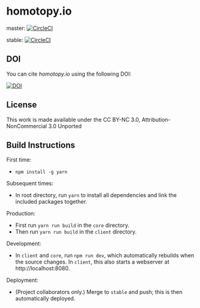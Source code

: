 # homotopy.io

master: [![CircleCI](https://circleci.com/gh/homotopy-io/webclient/tree/master.svg?style=svg)](https://circleci.com/gh/homotopy-io/webclient/tree/master)

stable: [![CircleCI](https://circleci.com/gh/homotopy-io/webclient/tree/stable.svg?style=svg)](https://circleci.com/gh/homotopy-io/webclient/tree/stable)

## DOI

You can cite _homotopy.io_ using the following DOI:

[![DOI](https://zenodo.org/badge/114698457.svg)](https://zenodo.org/badge/latestdoi/114698457)

## License

This work is made available under the CC BY-NC 3.0, Attribution-NonCommercial 3.0 Unported

## Build Instructions

First time:

- `npm install -g yarn`

Subsequent times:

- In root directory, run `yarn` to install all dependencies and link the included packages together.

Production:

- First run `yarn run build` in the `core` directory.
- Then run `yarn run build` in the `client` directory.

Development:

- In `client` and `core`, run `npm run dev`, which automatically rebuilds when
  the source changes. In `client`, this also starts a webserver at
  http://localhost:8080.
  
Deployment:

- (Project collaborators only.) Merge to `stable` and push; this is then automatically deployed.
